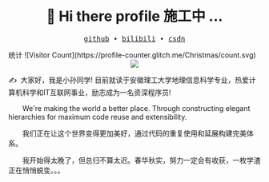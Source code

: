 <h1 align="center"> 👋 Hi there profile 施工中 ... </h3>

<p align="center">
  <samp>
    <a href="https://github.com/RubiaCx">github</a> ∙ 
    <a href="https://space.bilibili.com/1819812">bilibili</a> ∙
    <a href="https://blog.csdn.net/RubiaC">csdn</a>
<!--     <a href="https://blog.bj-yan.top/">blog</a> ∙
    <a href="https://nav.bj-yan.top/">nav</a> ∙
    <a href="https://www.bj-yan.top/pdf/cv_en.pdf">cv</a> ∙  -->
  </samp>
</p>
统计
![Visitor Count](https://profile-counter.glitch.me/Christmas/count.svg)

<!-- 贪吃蛇代码贡献图 -->
<div align="center"><img src="https://cdn.jsdelivr.net/gh/sun0225SUN/sun0225SUN/contribution-snake/github-contribution-grid-snake.svg" /></div>


<p>✍️&nbsp;&nbsp;大家好，我是小孙同学! 目前就读于安徽理工大学地理信息科学专业，热爱计算机科学和IT互联网事业，励志成为一名资深程序员!</p>
<p>&emsp;&emsp;We're making the world a better place. Through constructing elegant hierarchies for maximum code reuse and extensibility.</p>
<p>&emsp;&emsp;我们正在让这个世界变得更加美好，通过代码的重复使用和延展构建完美体系。</p>
<p>&emsp;&emsp;我开始得太晚了，但总归不算太迟。春华秋实，努力一定会有收获，一枚学渣正在悄悄蜕变。。。</p>
<!--
**RubiaCx/RubiaCx** is a ✨ _special_ ✨ repository because its `README.md` (this file) appears on your GitHub profile.

Here are some ideas to get you started:

- 🔭 I’m currently working on ...
- 🌱 I’m currently learning ...
- 👯 I’m looking to collaborate on ...
- 🤔 I’m looking for help with ...
- 💬 Ask me about ...
- 📫 How to reach me: ...
- 😄 Pronouns: ...
- ⚡ Fun fact: ...
-->


![](https://github-readme-stats.vercel.app/api?username=RubiaCx&show_icons=true&theme=dark&count_private=true)
![](https://github-readme-stats.vercel.app/api/top-langs/?username=RubiaCx&theme=dark&layout=compact)

<div align="center"> <img src="https://github-profile-trophy.vercel.app/?username=RubiaCx" /> </div>
